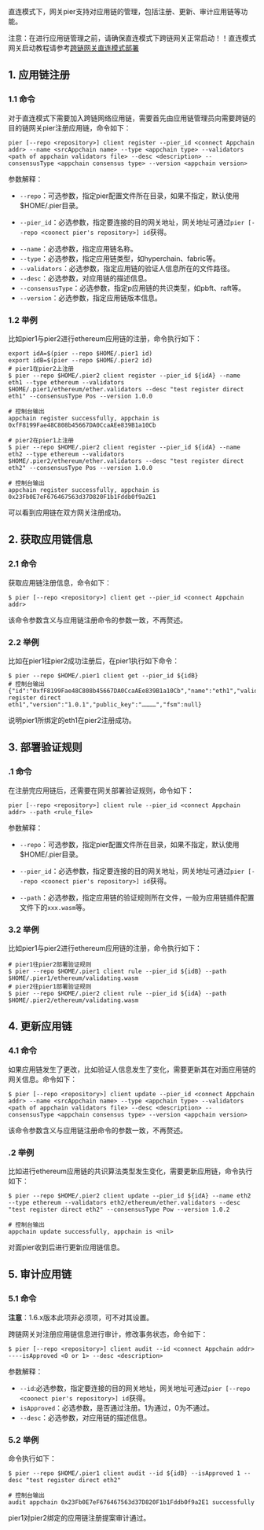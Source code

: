 直连模式下，网关pier支持对应用链的管理，包括注册、更新、审计应用链等功能。

注意：在进行应用链管理之前，请确保直连模式下跨链网关正常启动！！直连模式网关启动教程请参考[跨链网关直连模式部署](/bitxhub/bitxhub/usage/direct_mode_pier/pier_direct_mode_deploy/)

## 1. 应用链注册

### 1.1 命令

对于直连模式下需要加入跨链网络应用链，需要首先由应用链管理员向需要跨链的目的链网关pier注册应用链，命令如下：

```shell
pier [--repo <repository>] client register --pier_id <connect Appchain addr> --name <srcAppchain name> --type <appchain type> --validators <path of appchain validators file> --desc <description> --consensusType <appchain consensus type> --version <appchain version>
```

参数解释：

- `--repo`：可选参数，指定pier配置文件所在目录，如果不指定，默认使用$HOME/.pier目录。

- `--pier_id`：必选参数，指定要连接的目的网关地址，网关地址可通过`pier [--repo <coonect pier's repository>] id`获得。

* `--name`：必选参数，指定应用链名称。
* `--type`：必选参数，指定应用链类型，如hyperchain、fabric等。
* `--validators`：必选参数，指定应用链的验证人信息所在的文件路径。
* `--desc`：必选参数，对应用链的描述信息。
* `--consensusType`：必选参数，指定p应用链的共识类型，如pbft、raft等。
* `--version`：必选参数，指定应用链版本信息。

### 1.2 举例

比如pier1与pier2进行ethereum应用链的注册，命令执行如下：

```shell
export idA=$(pier --repo $HOME/.pier1 id)
export idB=$(pier --repo $HOME/.pier2 id)
# pier1在pier2上注册
$ pier --repo $HOME/.pier2 client register --pier_id ${idA} --name eth1 --type ethereum --validators $HOME/.pier1/ethereum/ether.validators --desc "test register direct eth1" --consensusType Pos --version 1.0.0

# 控制台输出
appchain register successfully, appchain is 0xfF8199Fae48C808b45667DA0CcaAEe839B1a10Cb

# pier2在pier1上注册
$ pier --repo $HOME/.pier2 client register --pier_id ${idA} --name eth2 --type ethereum --validators $HOME/.pier2/ethereum/ether.validators --desc "test register direct eth2" --consensusType Pos --version 1.0.0

# 控制台输出
appchain register successfully, appchain is 0x23Fb0E7eF676467563d37D820F1b1Fddb0f9a2E1
```

可以看到应用链在双方网关注册成功。



## 2. 获取应用链信息

### 2.1 命令

获取应用链注册信息，命令如下：

```shell
$ pier [--repo <repository>] client get --pier_id <connect Appchain addr> 
```

该命令参数含义与应用链注册命令的参数一致，不再赘述。

### 2.2 举例

比如在pier1往pier2成功注册后，在pier1执行如下命令：

```shell
$ pier --repo $HOME/.pier1 client get --pier_id ${idB}
# 控制台输出
{"id":"0xfF8199Fae48C808b45667DA0CcaAEe839B1a10Cb","name":"eth1","validators":"0x000f1a7a08ccc48e5d30f80850cf1cf283aa3abd,0xe93b92f1da08f925bdee44e91e7768380ae83307,0xb18c8575e3284e79b92100025a31378feb8100d6,0x856E2B9A5FA82FD1B031D1FF6863864DBAC7995D","consensus_type":"Pos","status":"available","chain_type":"ethereum","desc":"test register direct eth1","version":"1.0.1","public_key":"…………","fsm":null}
```

说明pier1所绑定的eth1在pier2注册成功。



## 3. 部署验证规则

### .1 命令

在注册完应用链后，还需要在网关部署验证规则，命令如下：

```shell
pier [--repo <repository>] client rule --pier_id <connect Appchain addr> --path <rule_file>
```

参数解释：

- `--repo`：可选参数，指定pier配置文件所在目录，如果不指定，默认使用$HOME/.pier目录。

- `--pier_id`：必选参数，指定要连接的目的网关地址，网关地址可通过`pier [--repo <coonect pier's repository>] id`获得。

* `--path`：必选参数，指定应用链的验证规则所在文件，一般为应用链插件配置文件下的`xxx.wasm`等。

### 3.2 举例

比如pier1与pier2进行ethereum应用链的注册，命令执行如下：

```shell
# pier1往pier2部署验证规则
$ pier --repo $HOME/.pier1 client rule --pier_id ${idB} --path $HOME/.pier1/ethereum/validating.wasm
# pier2往pier1部署验证规则
$ pier --repo $HOME/.pier2 client rule --pier_id ${idA} --path $HOME/.pier2/ethereum/validating.wasm
```



## 4. 更新应用链

### 4.1 命令

如果应用链发生了更改，比如验证人信息发生了变化，需要更新其在对面应用链的网关信息。命令如下：

```shell
$ pier [--repo <repository>] client update --pier_id <connect Appchain addr> --name <srcAppchain name> --type <appchain type> --validators <path of appchain validators file> --desc <description> --consensusType <appchain consensus type> --version <appchain version>
```

该命令参数含义与应用链注册命令的参数一致，不再赘述。

### .2 举例

比如进行ethereum应用链的共识算法类型发生变化，需要更新应用链，命令执行如下：

```shell
$ pier --repo $HOME/.pier2 client update --pier_id ${idA} --name eth2 --type ethereum --validators eth2/ethereum/ether.validators --desc "test register direct eth2" --consensusType Pow --version 1.0.2 

# 控制台输出
appchain update successfully, appchain is <nil>
```

对面pier收到后进行更新应用链信息。



## 5. 审计应用链

### 5.1 命令

**注意**：1.6.x版本此项非必须项，可不对其设置。

跨链网关对注册应用链信息进行审计，修改事务状态，命令如下：

```shell
$ pier [--repo <repository>] client audit --id <connect Appchain addr> ----isApproved <0 or 1> --desc <description>
```

参数解释：

- `--id`:必选参数，指定要连接的目的网关地址，网关地址可通过`pier [--repo <coonect pier's repository>] id`获得。
- `isApproved`：必选参数，是否通过注册。1为通过，0为不通过。
- `--desc`：必选参数，对应用链的描述信息。

### 5.2 举例

命令执行如下：

```shell
$ pier --repo $HOME/.pier1 client audit --id ${idB} --isApproved 1 --desc "test register direct eth2" 

# 控制台输出
audit appchain 0x23Fb0E7eF676467563d37D820F1b1Fddb0f9a2E1 successfully
```

pier1对pier2绑定的应用链注册提案审计通过。